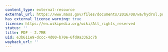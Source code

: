```yaml
---
content_type: external-resource
external_url: https://www.mass.gov/files/documents/2016/08/wa/hydrol.pdf
has_external_license_warning: true
license: https://en.wikipedia.org/wiki/All_rights_reserved
status: ''
title: PDF - 2.7MB
uid: e3b611e9-dccc-4d00-b70e-6fd9a3362c7b
wayback_url: ''
---
```

